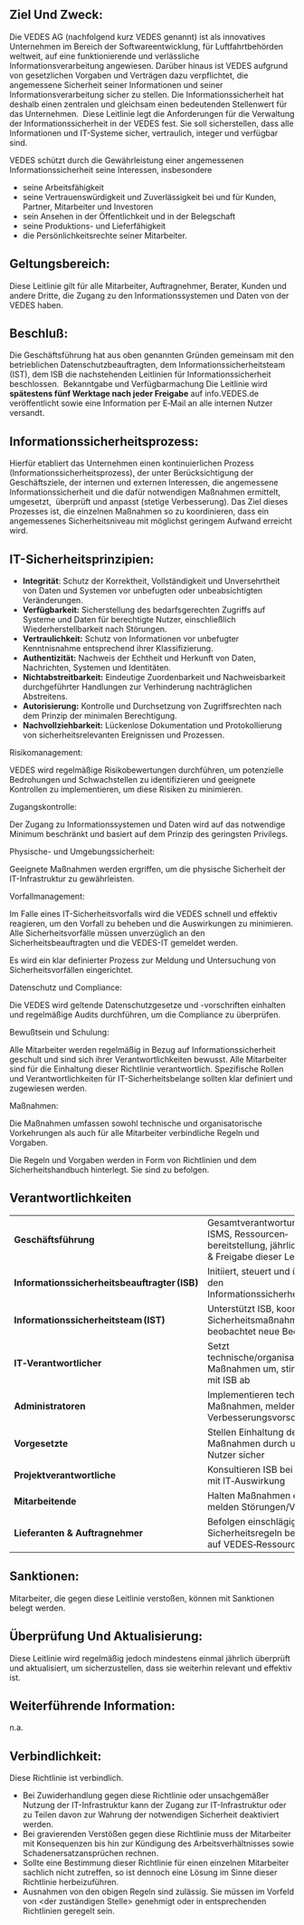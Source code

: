 ## Ziel Und Zweck:

Die VEDES AG (nachfolgend kurz VEDES genannt) ist als innovatives Unternehmen im Bereich der Softwareentwicklung, für Luftfahrtbehörden weltweit, auf eine funktionierende und verlässliche Informationsverarbeitung angewiesen.
Darüber hinaus ist VEDES aufgrund von gesetzlichen Vorgaben und Verträgen dazu verpflichtet, die angemessene Sicherheit seiner Informationen und seiner Informationsverarbeitung sicher zu stellen.
Die Informationssicherheit hat deshalb einen zentralen und gleichsam einen bedeutenden Stellenwert für das Unternehmen. 
Diese Leitlinie legt die Anforderungen für die Verwaltung der Informationssicherheit in der VEDES fest. Sie soll sicherstellen, dass alle Informationen und IT-Systeme sicher, vertraulich, integer und verfügbar sind. 

VEDES schützt durch die Gewährleistung einer angemessenen Informationssicherheit seine Interessen, insbesondere

- seine Arbeitsfähigkeit
- seine Vertrauenswürdigkeit und Zuverlässigkeit bei und für Kunden, Partner, Mitarbeiter und Investoren
- sein Ansehen in der Öffentlichkeit und in der Belegschaft
- seine Produktions- und Lieferfähigkeit
- die Persönlichkeitsrechte seiner Mitarbeiter.

## Geltungsbereich:

Diese Leitlinie gilt für alle Mitarbeiter, Auftragnehmer, Berater, Kunden und andere Dritte, die Zugang zu den Informationssystemen und Daten von der VEDES haben.

## Beschluß:

Die Geschäftsführung hat aus oben genannten Gründen gemeinsam mit den betrieblichen Datenschutzbeauftragten, dem Informationssicherheitsteam (IST), dem ISB die nachstehenden Leitlinien für Informationssicherheit beschlossen. 
Bekanntgabe und Verfügbarmachung
Die Leitlinie wird **spätestens fünf Werktage nach jeder Freigabe** auf info.VEDES.de veröffentlicht sowie eine Information per E‑Mail an alle internen Nutzer versandt. 

## Informationssicherheitsprozess:

Hierfür etabliert das Unternehmen einen kontinuierlichen Prozess (Informationssicherheitsprozess), der unter Berücksichtigung der Geschäftsziele, der internen und externen Interessen, die angemessene Informationssicherheit und die dafür notwendigen Maßnahmen ermittelt, umgesetzt,  überprüft und anpasst (stetige Verbesserung).
Das Ziel dieses Prozesses ist, die einzelnen Maßnahmen so zu koordinieren, dass ein angemessenes Sicherheitsniveau mit möglichst geringem Aufwand erreicht wird. 

## IT-Sicherheitsprinzipien:

- **Integrität**: Schutz der Korrektheit, Vollständigkeit und Unversehrtheit von Daten und Systemen vor unbefugten oder unbeabsichtigten Veränderungen.
- **Verfügbarkeit:** Sicherstellung des bedarfsgerechten Zugriffs auf Systeme und Daten für berechtigte Nutzer, einschließlich Wiederherstellbarkeit nach Störungen.
- **Vertraulichkeit:** Schutz von Informationen vor unbefugter Kenntnisnahme entsprechend ihrer Klassifizierung.
- **Authentizität:** Nachweis der Echtheit und Herkunft von Daten, Nachrichten, Systemen und Identitäten.
- **Nichtabstreitbarkeit:** Eindeutige Zuordenbarkeit und Nachweisbarkeit durchgeführter Handlungen zur Verhinderung nachträglichen Abstreitens.
- **Autorisierung:** Kontrolle und Durchsetzung von Zugriffsrechten nach dem Prinzip der minimalen Berechtigung.
- **Nachvollziehbarkeit:** Lückenlose Dokumentation und Protokollierung von sicherheitsrelevanten Ereignissen und Prozessen.

Risikomanagement:

VEDES wird regelmäßige Risikobewertungen durchführen, um potenzielle Bedrohungen und Schwachstellen zu identifizieren und geeignete Kontrollen zu implementieren, um diese Risiken zu minimieren.

Zugangskontrolle:

Der Zugang zu Informationssystemen und Daten wird auf das notwendige Minimum beschränkt und basiert auf dem Prinzip des geringsten Privilegs.

Physische- und Umgebungssicherheit:

Geeignete Maßnahmen werden ergriffen, um die physische Sicherheit der IT-Infrastruktur zu gewährleisten.

Vorfallmanagement:

Im Falle eines IT-Sicherheitsvorfalls wird die VEDES schnell und effektiv reagieren, um den Vorfall zu beheben und die Auswirkungen zu minimieren. Alle Sicherheitsvorfälle müssen unverzüglich an den Sicherheitsbeauftragten und die VEDES-IT gemeldet werden.

Es wird ein klar definierter Prozess zur Meldung und Untersuchung von Sicherheitsvorfällen eingerichtet.

Datenschutz und Compliance:

Die VEDES wird geltende Datenschutzgesetze und -vorschriften einhalten und regelmäßige Audits durchführen, um die Compliance zu überprüfen.

Bewußtsein und Schulung:

Alle Mitarbeiter werden regelmäßig in Bezug auf Informationssicherheit geschult und sind sich ihrer Verantwortlichkeiten bewusst. Alle Mitarbeiter sind für die Einhaltung dieser Richtlinie verantwortlich. Spezifische Rollen und Verantwortlichkeiten für IT-Sicherheitsbelange sollten klar definiert und zugewiesen werden.

Maßnahmen:

Die Maßnahmen umfassen sowohl technische und organisatorische Vorkehrungen als auch für alle Mitarbeiter verbindliche Regeln und Vorgaben.

Die Regeln und Vorgaben werden in Form von Richtlinien und dem Sicherheitshandbuch hinterlegt. Sie sind zu befolgen. 

## Verantwortlichkeiten

|                                               |                                                                                                       |
| --------------------------------------------- | ----------------------------------------------------------------------------------------------------- |
| **Geschäftsführung**                          | Gesamtverantwortung für ISMS, Ressourcen­bereitstellung, jährliche Review & Freigabe dieser Leitlinie |
| **Informationssicherheitsbeauftragter (ISB)** | Initiiert, steuert und überwacht den Informationssicherheitsprozess                                   |
| **Informationssicherheitsteam (IST)**         | Unterstützt ISB, koordiniert Sicherheitsmaßnahmen, beobachtet neue Bedrohungen                        |
| **IT‑Verantwortlicher**                       | Setzt technische/organisatorische Maßnahmen um, stimmt sich mit ISB ab                                |
| **Administratoren**                           | Implementieren technische Maßnahmen, melden Verbesserungsvorschläge                                   |
| **Vorgesetzte**                               | Stellen Einhaltung der Maßnahmen durch unterstellte Nutzer sicher                                     |
| **Projektverantwortliche**                    | Konsultieren ISB bei Projekten mit IT‑Auswirkung                                                      |
| **Mitarbeitende**                             | Halten Maßnahmen ein, melden Störungen/Vorfälle                                                       |
| **Lieferanten & Auftragnehmer**               | Befolgen einschlägige Sicherheitsregeln bei Zugriff auf VEDES‑Ressourcen                              |

  

## Sanktionen:

Mitarbeiter, die gegen diese Leitlinie verstoßen, können mit Sanktionen belegt werden. 

## Überprüfung Und Aktualisierung:

Diese Leitlinie wird regelmäßig jedoch mindestens einmal jährlich überprüft und aktualisiert, um sicherzustellen, dass sie weiterhin relevant und effektiv ist.

## Weiterführende Information:

n.a.

## Verbindlichkeit:

Diese Richtlinie ist verbindlich.

- Bei Zuwiderhandlung gegen diese Richtlinie oder unsachgemäßer Nutzung der IT-Infrastruktur kann der Zugang zur IT-Infrastruktur oder zu Teilen davon zur Wahrung der notwendigen Sicherheit deaktiviert werden.
- Bei gravierenden Verstößen gegen diese Richtlinie muss der Mitarbeiter mit Konsequenzen bis hin zur Kündigung des Arbeitsverhältnisses sowie Schadenersatzansprüchen rechnen.
- Sollte eine Bestimmung dieser Richtlinie für einen einzelnen Mitarbeiter sachlich nicht zutreffen, so ist dennoch eine Lösung im Sinne dieser Richtlinie herbeizuführen.
- Ausnahmen von den obigen Regeln sind zulässig. Sie müssen im Vorfeld von <der zuständigen Stelle> genehmigt oder in entsprechenden Richtlinien geregelt sein.
